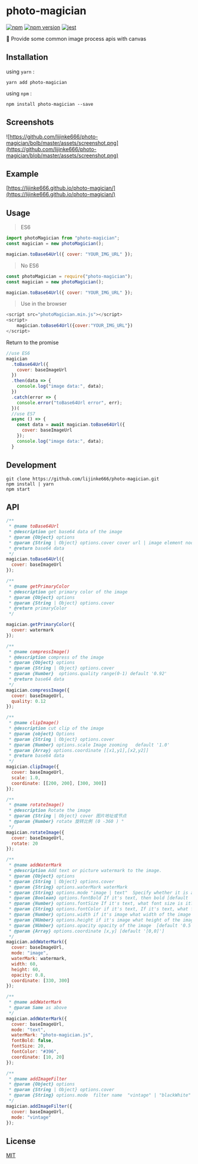 # photo-magician

[![npm](https://img.shields.io/npm/dm/photo-magician.svg?style=flat-square)](https://www.npmjs.com/package/photo-magician)
[![npm version](https://img.shields.io/npm/v/photo-magician.svg?style=flat-square)](https://badge.fury.io/js/photo-magician)
[![jest](https://facebook.github.io/jest/img/jest-badge.svg)](https://github.com/facebook/jest)

:art: Provide some common image process apis with canvas

## Installation

using `yarn` :

```
yarn add photo-magician
```

using `npm` :

```
npm install photo-magician --save
```

## Screenshots

![https://github.com/lijinke666/photo-magician/bolb/master/assets/screenshot.png](https://github.com/lijinke666/photo-magician/blob/master/assets/screenshot.png)

## Example

[https://lijinke666.github.io/photo-magician/](https://lijinke666.github.io/photo-magician/)

## Usage

> ES6

```js
import photoMagician from "photo-magician";
const magician = new photoMagician();

magician.toBase64Url({ cover: "YOUR_IMG_URL" });
```

> No ES6

```js
const photoMagician = require("photo-magician");
const magician = new photoMagician();

magician.toBase64Url({ cover: "YOUR_IMG_URL" });
```

> Use in the browser

```js
<script src="photoMagician.min.js"></script>
<script>
    magician.toBase64Url({cover:"YOUR_IMG_URL"})
</script>
```

Return to the promise

```js
//use ES6
magician
  .toBase64Url({
    cover: baseImageUrl
  })
  .then(data => {
    console.log("image data:", data);
  })
  .catch(error => {
    console.error("toBase64Url error", err);
  })(
  //use ES7
  async () => {
    const data = await magician.toBase64Url({
      cover: baseImageUrl
    });
    console.log("image data:", data);
  }
```

## Development

```
git clone https://github.com/lijinke666/photo-magician.git
npm install | yarn
npm start
```

## API

```js
/**
 * @name toBase64Url
 * @description get base64 data of the image
 * @param {Object} options
 * @param {String | Object} options.cover cover url | image element node   The next cover parameter is the same as this.
 * @return base64 data
 */
magician.toBase64Url({
  cover: baseImageUrl
});

/**
 * @name getPrimaryColor
 * @description get primary color of the image
 * @param {Object} options
 * @param {String | Object} options.cover
 * @return primaryColor
 */

magician.getPrimaryColor({
  cover: watermark
});

/**
 * @name compressImage()
 * @description compress of the image
 * @param {Object} options
 * @param {String | Object} options.cover
 * @param {Number}  options.quality range(0-1) default '0.92'
 * @return base64 data
 */
magician.compressImage({
  cover: baseImageUrl,
  quality: 0.12
});

/**
 * @name clipImage()
 * @description cut clip of the image
 * @param {object} Options
 * @param {String | Object} options.cover
 * @param {Number} options.scale Image zooming   default '1.0'
 * @param {Array} options.coordinate [[x1,y1],[x2,y2]]
 * @return base64 data
 */
magician.clipImage({
  cover: baseImageUrl,
  scale: 1.0,
  coordinate: [[200, 200], [300, 300]]
});

/**
 * @name rotateImage()
 * @description Rotate the image
 * @param {String | Object} cover 图片地址或节点
 * @param {Number} rotate 旋转比例 (0 -360 ) °
 */
magician.rotateImage({
  cover: baseImageUrl,
  rotate: 20
});

/**
 * @name addWaterMark
 * @description Add text or picture watermark to the image.
 * @param {Object} options
 * @param {String | Object} options.cover
 * @param {String} options.waterMark waterMark
 * @param {String} options.mode "image | text"  Specify whether it is a image or a text. [default 'text']
 * @param {Boolean} options.fontBold If it's text, then bold [default 'true']
 * @param {Number} options.fontSize If it's text, what font size is it?  [default 20]
 * @param {String} options.fontColor if it's text, If it's text, what font color is it? [default'rgba(255,255,255,.5)']
 * @param {Number} options.width if it's image what width of the image [default '50']
 * @param {NUmber} options.height if it's image what height of the image [default '50']
 * @param {NUmber} options.opacity opacity of the image  [default '0.5']
 * @param {Array} options.coordinate [x,y] [default '[0,0]']
 */
magician.addWaterMark({
  cover: baseImageUrl,
  mode: "image",
  waterMark: watermark,
  width: 60,
  height: 60,
  opacity: 0.8,
  coordinate: [330, 300]
});

/**
 * @name addWaterMark
 * @param Same as above
 */
magician.addWaterMark({
  cover: baseImageUrl,
  mode: "text",
  waterMark: "photo-magician.js",
  fontBold: false,
  fontSize: 20,
  fontColor: "#396",
  coordinate: [10, 20]
});

/**
 * @name addImageFilter
 * @param {Object} options
 * @param {String | Object} options.cover
 * @param {String} options.mode  filter name  "vintage" | "blackWhite" | "relief" | "blur"
 */
magician.addImageFilter({
  cover: baseImageUrl,
  mode: "vintage"
});
```

## License

[MIT](https://github.com/photo-magician/blob/master/LICENCE)
